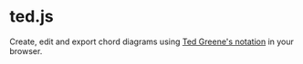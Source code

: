 # ted.js

Create, edit and export chord diagrams using [Ted Greene's notation][1] in your
browser.

[1]:
http://www.tedgreene.com/images/lessons/students/PaulVachon/HowToReadTedGreeneChordDiagrams.pdf
